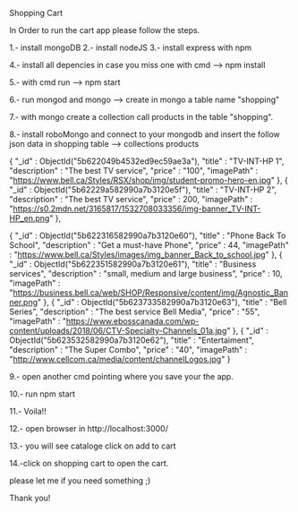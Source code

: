 Shopping Cart

In Order to run the cart app please follow the steps.

1.- install mongoDB
2.- install nodeJS
3.- install express with npm

4.- install all depencies in case you miss one with cmd --> npm install

5.- with cmd run --> npm start

6.- run mongod and mongo --> create in mongo a table name "shopping"

7.- with mongo create a collection call products in the table "shopping".

8.- install roboMongo and connect to your mongodb and insert the follow json data in 
shopping table --> collections products

{
    "_id" : ObjectId("5b622049b4532ed9ec59ae3a"),
    "title" : "TV-INT-HP 1",
    "description" : "The best TV service",
    "price" : "100",
    "imagePath" : "https://www.bell.ca/Styles/RSX/shop/img/student-promo-hero-en.jpg"
},
{
    "_id" : ObjectId("5b62229a582990a7b3120e5f"),
    "title" : "TV-INT-HP 2",
    "description" : "The best TV service",
    "price" : 200,
    "imagePath" : "https://s0.2mdn.net/3165817/1532708033356/img-banner_TV-INT-HP_en.png"
},

{
    "_id" : ObjectId("5b622316582990a7b3120e60"),
    "title" : "Phone Back To School",
    "description" : "Get a must-have Phone",
    "price" : 44,
    "imagePath" : "https://www.bell.ca/Styles/images/img_banner_Back_to_school.jpg"
},
{
    "_id" : ObjectId("5b622351582990a7b3120e61"),
    "title" : "Business services",
    "description" : "small, medium and large business",
    "price" : 10,
    "imagePath" : "https://business.bell.ca/web/SHOP/Responsive/content/img/Agnostic_Banner.png"
},
{
    "_id" : ObjectId("5b623733582990a7b3120e63"),
    "title" : "Bell Series",
    "description" : "The best service Bell Media",
    "price" : "55",
    "imagePath" : "https://www.ebosscanada.com/wp-content/uploads/2018/06/CTV-Specialty-Channels_01a.jpg"
},
{
    "_id" : ObjectId("5b623532582990a7b3120e62"),
    "title" : "Entertaiment",
    "description" : "The Super Combo",
    "price" : "40",
    "imagePath" : "http://www.cellcom.ca/media/content/channelLogos.jpg"
}


9.- open another cmd pointing where you save your the app.

10.- run npm start

11.- Voila!!

12.- open browser  in http://localhost:3000/

13.- you will see cataloge click on add to cart

14.-click on shopping cart to open the cart.



please let me if you need something ;)

Thank you!
